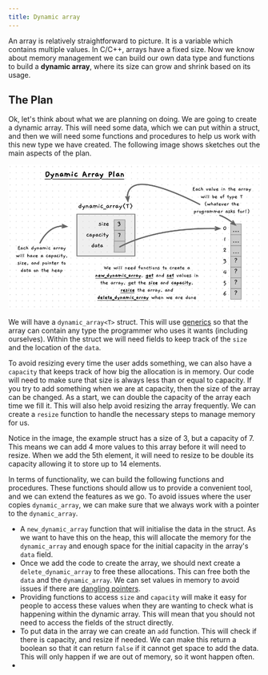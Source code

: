 ```yaml
---
title: Dynamic array
---
```


An array is relatively straightforward to picture. It is a variable which contains multiple values. In C/C++, arrays have a fixed size. Now we know about memory management we can build our own data type and functions to build a **dynamic array**, where its size can grow and shrink based on its usage.

## The Plan

Ok, let's think about what we are planning on doing. We are going to create a dynamic array. This will need some data, which we can put within a struct, and then we will need some functions and procedures to help us work with this new type we have created. The following image shows sketches out the main aspects of the plan.

![The plan to build a dynamic array](./images/dyn-arr-plan.png)

We will have a `dynamic_array<T>` struct. This will use [generics](../../1-concepts/06-generics) so that the array can contain any type the programmer who uses it wants (including ourselves). Within the struct we will need fields to keep track of the `size` and the location of the `data`.

To avoid resizing every time the user adds something, we can also have a `capacity` that keeps track of how big the allocation is in memory. Our code will need to make sure that size is always less than or equal to capacity. If you try to add something when we are at capacity, then the size of the array can be changed. As a start, we can double the capacity of the array each time we fill it. This will also help avoid resizing the array frequently. We can create a `resize` function to handle the necessary steps to manage memory for us.

Notice in the image, the example struct has a size of 3, but a capacity of 7. This means we can add 4 more values to this array before it will need to resize. When we add the 5th element, it will need to resize to be double its capacity allowing it to store up to 14 elements.

In terms of functionality, we can build the following functions and procedures. These functions should allow us to provide a convenient tool, and we can extend the features as we go. To avoid issues where the user copies `dynamic_array`, we can make sure that we always work with a pointer to the `dynamic_array`.

- A `new_dynamic_array` function that will initialise the data in the struct. As we want to have this on the heap, this will allocate the memory for the `dynamic_array` and enough space for the initial capacity in the array's `data` field.
- Once we add the code to create the array, we should next create a `delete_dynamic_array` to free these allocations. This can free both the `data` and the `dynamic_array`. We can set values in memory to avoid issues if there are [dangling pointers](../../1-concepts/05-3-dangling-pointer).
- Providing functions to access `size` and `capacity` will make it easy for people to access these values when they are wanting to check what is happening within the dynamic array. This will mean that you should not need to access the fields of the struct directly.
- To put data in the array we can create an `add` function. This will check if there is capacity, and resize if needed. We can make this return a boolean so that it can return `false` if it cannot get space to add the data. This will only happen if we are out of memory, so it wont happen often.
-  



